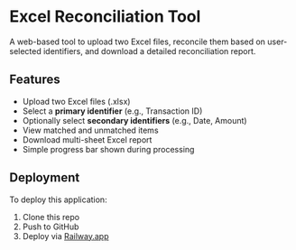 # Excel Reconciliation Tool

A web-based tool to upload two Excel files, reconcile them based on user-selected identifiers, and download a detailed reconciliation report.

## Features

- Upload two Excel files (.xlsx)
- Select a **primary identifier** (e.g., Transaction ID)
- Optionally select **secondary identifiers** (e.g., Date, Amount)
- View matched and unmatched items
- Download multi-sheet Excel report
- Simple progress bar shown during processing

## Deployment

To deploy this application:

1. Clone this repo
2. Push to GitHub
3. Deploy via [Railway.app](https://railway.app )
